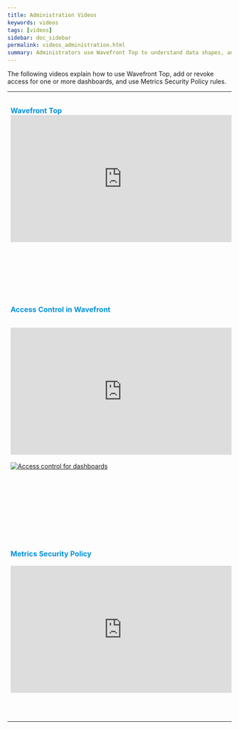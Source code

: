 ```yaml
---
title: Administration Videos
keywords: videos
tags: [videos]
sidebar: doc_sidebar
permalink: videos_administration.html
summary: Administrators use Wavefront Top to understand data shapes, and permissions and access for authorization.
---
```

The following videos explain how to use Wavefront Top, add or revoke access for one or more dashboards, and use Metrics Security Policy rules.

<table style="width: 100%;">
<tbody>
<tr>
<td width="30%"><strong><font color="#0091DA" size="3">Wavefront Top</font></strong><br>
<iframe id="kmsembed-1_yif61rd5" width="500" height="285" src="https://vmwaretv.vmware.com/embed/secure/iframe/entryId/1_yif61rd5/uiConfId/49694343/pbc/252649793/st/0" class="kmsembed" allowfullscreen webkitallowfullscreen mozAllowFullScreen allow="autoplay *; fullscreen *; encrypted-media *" referrerPolicy="no-referrer-when-downgrade" frameborder="0" title="Using Wavefront Top"></iframe>
</td>
<td width="70%"><br><p>Wavefront Top is a keyboard-driven UI for examining Wavefront `spy` endpoints. You see how to drill down into your Wavefront instance and learn about the data that are being ingested. </p> </td>
</tr>
<tr>
<td><strong><font color="#0091DA" size="3">Access Control in Wavefront</font></strong><br><br>
<p><iframe id="kmsembed-1_lckq6foe" width="500" height="285" src="https://vmwaretv.vmware.com/embed/secure/iframe/entryId/1_lckq6foe/uiConfId/49694343/st/0" class="kmsembed" allowfullscreen webkitallowfullscreen mozAllowFullScreen allow="autoplay *; fullscreen *; encrypted-media *" referrerPolicy="no-referrer-when-downgrade" frameborder="0" title="Tanzu Observability: Object-Based Access Control"></iframe></p>
<p><a href="https://youtu.be/45E4pkann0E"><img src="images/v_access.png" style="width: 700px;" alt="Access control for dashboards"/></a>
</p>
</td>
<td><br>
<p>Access control allows users with Accounts & Groups permissions to add or revoke access for one or more dashboards or alerts. You can add and revoke access for groups or individual users. The video explains how to use access control and also discusses the Everyone group and the Super Admin user. </p>
</td>
</tr>
<tr>
<td><strong><font color="#0091DA" size="3">Metrics Security Policy</font></strong><br>
<br>
<iframe id="kmsembed-1_3ea13tor" width="500" height="285" src="https://vmwaretv.vmware.com/embed/secure/iframe/entryId/1_3ea13tor/uiConfId/49694343/st/0" class="kmsembed" allowfullscreen webkitallowfullscreen mozAllowFullScreen allow="autoplay *; fullscreen *; encrypted-media *" frameborder="0" referrerPolicy="no-referrer-when-downgrade"></iframe></td>
<td><br><p>All users can customize their dashboards. Learn how to find a section, filter using variables or filters, set the time for the dashboard, and share the dashboard with others.</p><p>You can also watch the video <a href="https://vmwaretv.vmware.com/media/t/1_3ea13tor" target="_blank">here <img src="/images/video_camera.png" alt="video camera icon"/></a>.</p> </td>
</tr>
</tbody>
</table>
